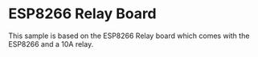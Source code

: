 # ESP8266 Relay Board

This sample is based on the ESP8266 Relay board which comes with the ESP8266 and a 10A relay. 